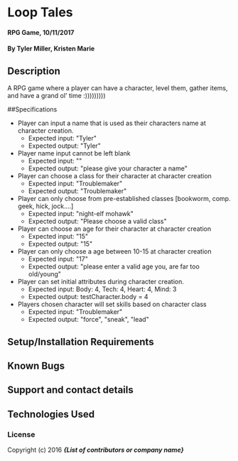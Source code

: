 # Loop Tales

#### RPG Game, 10/11/2017

#### By Tyler Miller, Kristen Marie

## Description

A RPG game where a player can have a character, level them, gather items, and have a grand ol' time :)))))))))

##Specifications

* Player can input a name that is used as their characters name at character creation.
  * Expected input: "Tyler"
  * Expected output: "Tyler"
* Player name input cannot be left blank
  * Expected input: ""
  * Expected output: "please give your character a name"
* Player can choose a class for their character at character creation
  * Expected input: "Troublemaker"
  * Expected output: "Troublemaker"
* Player can only choose from pre-established classes [bookworm, comp. geek, hick, jock....]     
  * Expected input: "night-elf mohawk"
  * Expected output: "Please choose a valid class"
* Player can choose an age for their character at character creation
  * Expected input: "15"
  * Expected output: "15"
* Player can only choose a age between 10-15 at character creation
  * Expected input: "17"
  * Expected output: "please enter a valid age you, are far too old/young"
* Player can set initial attributes during character creation.
  * Expected input: Body: 4, Tech: 4, Heart: 4, Mind: 3
  * Expected output: testCharacter.body = 4
* Players chosen character will set skills based on character class
  * Expected input: "Troublemaker"
  * Expected output: "force", "sneak", "lead"



## Setup/Installation Requirements

## Known Bugs

## Support and contact details

## Technologies Used

### License

Copyright (c) 2016 **_{List of contributors or company name}_**
